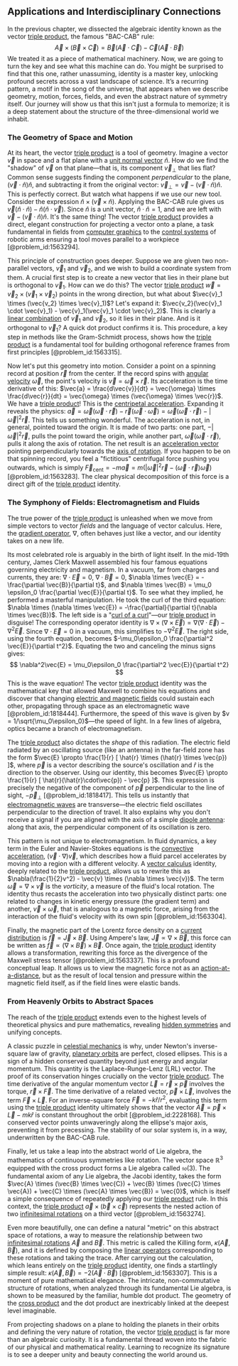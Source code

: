 ## Applications and Interdisciplinary Connections

In the previous chapter, we dissected the algebraic identity known as the vector [triple product](@article_id:195388), the famous "BAC-CAB" rule:
$$
\vec{A} \times (\vec{B} \times \vec{C}) = \vec{B}(\vec{A} \cdot \vec{C}) - \vec{C}(\vec{A} \cdot \vec{B})
$$
We treated it as a piece of mathematical machinery. Now, we are going to turn the key and see what this machine can do. You might be surprised to find that this one, rather unassuming, identity is a master key, unlocking profound secrets across a vast landscape of science. It’s a recurring pattern, a motif in the song of the universe, that appears when we describe geometry, motion, forces, fields, and even the abstract nature of symmetry itself. Our journey will show us that this isn't just a formula to memorize; it is a deep statement about the structure of the three-dimensional world we inhabit.

### The Geometry of Space and Motion

At its heart, the vector [triple product](@article_id:195388) is a tool of geometry. Imagine a vector $\vec{v}$ in space and a flat plane with a [unit normal vector](@article_id:178357) $\hat{n}$. How do we find the "shadow" of $\vec{v}$ on that plane—that is, its component $\vec{v}_{\perp}$ that lies flat? Common sense suggests finding the component *perpendicular* to the plane, $(\vec{v} \cdot \hat{n})\hat{n}$, and subtracting it from the original vector: $\vec{v}_{\perp} = \vec{v} - (\vec{v} \cdot \hat{n})\hat{n}$. This is perfectly correct. But watch what happens if we use our new tool. Consider the expression $\hat{n} \times (\vec{v} \times \hat{n})$. Applying the BAC-CAB rule gives us $\vec{v}(\hat{n} \cdot \hat{n}) - \hat{n}(\hat{n} \cdot \vec{v})$. Since $\hat{n}$ is a unit vector, $\hat{n} \cdot \hat{n} = 1$, and we are left with $\vec{v} - (\vec{v} \cdot \hat{n})\hat{n}$. It's the same thing! The vector [triple product](@article_id:195388) provides a direct, elegant construction for projecting a vector onto a plane, a task fundamental in fields from [computer graphics](@article_id:147583) to the [control systems](@article_id:154797) of robotic arms ensuring a tool moves parallel to a workpiece [@problem_id:1563294].

This principle of construction goes deeper. Suppose we are given two non-parallel vectors, $\vec{v}_1$ and $\vec{v}_2$, and we wish to build a coordinate system from them. A crucial first step is to create a new vector that lies in their plane but is orthogonal to $\vec{v}_1$. How can we do this? The vector [triple product](@article_id:195388) $\vec{w} = \vec{v}_2 \times (\vec{v}_1 \times \vec{v}_2)$ points in the wrong direction, but what about $\vec{v}_1 \times (\vec{v_2} \times \vec{v}_1)$? Let's expand it: $\vec{v_2}(\vec{v}_1 \cdot \vec{v}_1) - \vec{v}_1(\vec{v}_1 \cdot \vec{v}_2)$. This is clearly a [linear combination](@article_id:154597) of $\vec{v}_1$ and $\vec{v}_2$, so it lies in their plane. And is it orthogonal to $\vec{v}_1$? A quick dot product confirms it is. This procedure, a key step in methods like the Gram-Schmidt process, shows how the [triple product](@article_id:195388) is a fundamental tool for building orthogonal reference frames from first principles [@problem_id:1563315].

Now let's put this geometry into motion. Consider a point on a spinning record at position $\vec{r}$ from the center. If the record spins with [angular velocity](@article_id:192045) $\vec{\omega}$, the point's velocity is $\vec{v} = \vec{\omega} \times \vec{r}$. Its acceleration is the time derivative of this: $\vec{a} = \frac{d\vec{v}}{dt} = \vec{\omega} \times \frac{d\vec{r}}{dt} = \vec{\omega} \times (\vec{\omega} \times \vec{r})$. We have a [triple product](@article_id:195388)! This is the [centripetal acceleration](@article_id:189964). Expanding it reveals the physics: $\vec{a} = \vec{\omega}(\vec{\omega} \cdot \vec{r}) - \vec{r}(\vec{\omega} \cdot \vec{\omega}) = \vec{\omega}(\vec{\omega} \cdot \vec{r}) - |\vec{\omega}|^2\vec{r}$. This tells us something wonderful. The acceleration is not, in general, pointed toward the origin. It is made of two parts: one part, $-|\vec{\omega}|^2\vec{r}$, pulls the point toward the origin, while another part, $\vec{\omega}(\vec{\omega} \cdot \vec{r})$, pulls it along the axis of rotation. The net result is an [acceleration vector](@article_id:175254) pointing perpendicularly towards the [axis of rotation](@article_id:186600). If you happen to be on that spinning record, you feel a "fictitious" centrifugal force pushing you outwards, which is simply $\vec{F}_{\text{cent}} = -m\vec{a} = m(|\vec{\omega}|^2\vec{r} - (\vec{\omega} \cdot \vec{r})\vec{\omega})$ [@problem_id:1563283]. The clear physical decomposition of this force is a direct gift of the [triple product](@article_id:195388) identity.

### The Symphony of Fields: Electromagnetism and Fluids

The true power of the [triple product](@article_id:195388) is unleashed when we move from simple vectors to vector *fields* and the language of vector calculus. Here, the [gradient operator](@article_id:275428), $\nabla$, often behaves just like a vector, and our identity takes on a new life.

Its most celebrated role is arguably in the birth of light itself. In the mid-19th century, James Clerk Maxwell assembled his four famous equations governing electricity and magnetism. In a vacuum, far from charges and currents, they are: $\nabla \cdot \vec{E} = 0$, $\nabla \cdot \vec{B} = 0$, $\nabla \times \vec{E} = -\frac{\partial \vec{B}}{\partial t}$, and $\nabla \times \vec{B} = \mu_0 \epsilon_0 \frac{\partial \vec{E}}{\partial t}$. To see what they implied, he performed a masterful manipulation. He took the curl of the third equation: $\nabla \times (\nabla \times \vec{E}) = -\frac{\partial}{\partial t}(\nabla \times \vec{B})$. The left side is a "[curl of a curl](@article_id:183904)"—our [triple product](@article_id:195388) in disguise! The corresponding operator identity is $\nabla \times (\nabla \times \vec{E}) = \nabla(\nabla \cdot \vec{E}) - \nabla^2\vec{E}$. Since $\nabla \cdot \vec{E} = 0$ in a vacuum, this simplifies to $-\nabla^2\vec{E}$. The right side, using the fourth equation, becomes $-\mu_0\epsilon_0 \frac{\partial^2 \vec{E}}{\partial t^2}$. Equating the two and canceling the minus signs gives:
$$ \nabla^2\vec{E} = \mu_0\epsilon_0 \frac{\partial^2 \vec{E}}{\partial t^2} $$
This is the wave equation! The vector [triple product](@article_id:195388) identity was the mathematical key that allowed Maxwell to combine his equations and discover that changing [electric and magnetic fields](@article_id:260853) could sustain each other, propagating through space as an electromagnetic wave [@problem_id:1818444]. Furthermore, the speed of this wave is given by $v = 1/\sqrt{\mu_0\epsilon_0}$—the speed of light. In a few lines of algebra, optics became a branch of electromagnetism.

The [triple product](@article_id:195388) also dictates the *shape* of this radiation. The electric field radiated by an oscillating source (like an antenna) in the far-field zone has the form $\vec{E} \propto \frac{1}{r} [ \hat{r} \times (\hat{r} \times \vec{p}) ]$, where $\vec{p}$ is a vector describing the source's oscillation and $\hat{r}$ is the direction to the observer. Using our identity, this becomes $\vec{E} \propto \frac{1}{r} [ \hat{r}(\hat{r}\cdot\vec{p}) - \vec{p} ]$. This expression is precisely the negative of the component of $\vec{p}$ perpendicular to the line of sight, $-\vec{p}_{\perp}$ [@problem_id:1818417]. This tells us instantly that [electromagnetic waves](@article_id:268591) are transverse—the electric field oscillates perpendicular to the direction of travel. It also explains why you don't receive a signal if you are aligned with the axis of a simple [dipole antenna](@article_id:260960): along that axis, the perpendicular component of its oscillation is zero.

This pattern is not unique to electromagnetism. In fluid dynamics, a key term in the Euler and Navier-Stokes equations is the [convective acceleration](@article_id:262659), $(\vec{v} \cdot \nabla)\vec{v}$, which describes how a fluid parcel accelerates by moving into a region with a different velocity. A [vector calculus](@article_id:146394) identity, deeply related to the [triple product](@article_id:195388), allows us to rewrite this as $\nabla(\frac{1}{2}v^2) - \vec{v} \times (\nabla \times \vec{v})$. The term $\vec{\omega} = \nabla \times \vec{v}$ is the *vorticity*, a measure of the fluid's local rotation. The identity thus recasts the acceleration into two physically distinct parts: one related to changes in kinetic energy pressure (the gradient term) and another, $\vec{v} \times \vec{\omega}$, that is analogous to a magnetic force, arising from the interaction of the fluid's velocity with its own spin [@problem_id:1563304].

Finally, the magnetic part of the Lorentz force density on a [current distribution](@article_id:271734) is $\vec{f} = \vec{J} \times \vec{B}$. Using Ampere's law, $\vec{J} \propto \nabla \times \vec{B}$, this force can be written as $\vec{f} \propto (\nabla \times \vec{B}) \times \vec{B}$. Once again, the [triple product](@article_id:195388) identity allows a transformation, rewriting this force as the divergence of the Maxwell stress tensor [@problem_id:1563337]. This is a profound conceptual leap. It allows us to view the magnetic force not as an [action-at-a-distance](@article_id:263708), but as the result of local tension and pressure within the magnetic field itself, as if the field lines were elastic bands.

### From Heavenly Orbits to Abstract Spaces

The reach of the [triple product](@article_id:195388) extends even to the highest levels of theoretical physics and pure mathematics, revealing [hidden symmetries](@article_id:146828) and unifying concepts.

A classic puzzle in [celestial mechanics](@article_id:146895) is why, under Newton's inverse-square law of gravity, [planetary orbits](@article_id:178510) are perfect, closed ellipses. This is a sign of a hidden conserved quantity beyond just energy and angular momentum. This quantity is the Laplace-Runge-Lenz (LRL) vector. The proof of its conservation hinges crucially on the vector [triple product](@article_id:195388). The time derivative of the angular momentum vector $\vec{L} = \vec{r} \times \vec{p}$ involves the torque, $\vec{r} \times \vec{F}$. The time derivative of a related vector, $\vec{p} \times \vec{L}$, involves the term $\vec{F} \times \vec{L}$. For an inverse-square force $\vec{F} = -k \hat{r}/r^2$, evaluating this term using the [triple product](@article_id:195388) identity ultimately shows that the vector $\vec{A} = \vec{p} \times \vec{L} - mk\hat{r}$ is constant throughout the orbit [@problem_id:2228168]. This conserved vector points unwaveringly along the ellipse's major axis, preventing it from precessing. The stability of our solar system is, in a way, underwritten by the BAC-CAB rule.

Finally, let us take a leap into the abstract world of Lie algebra, the mathematics of continuous symmetries like rotation. The vector space $\mathbb{R}^3$ equipped with the cross product forms a Lie algebra called $\mathfrak{so}(3)$. The fundamental axiom of any Lie algebra, the Jacobi identity, takes the form $\vec{A} \times (\vec{B} \times \vec{C}) + \vec{B} \times (\vec{C} \times \vec{A}) + \vec{C} \times (\vec{A} \times \vec{B}) = \vec{0}$, which is itself a simple consequence of repeatedly applying our [triple product](@article_id:195388) rule. In this context, the [triple product](@article_id:195388) $\vec{a} \times (\vec{b} \times \vec{c})$ represents the nested action of two [infinitesimal rotations](@article_id:166141) on a third vector [@problem_id:1563274].

Even more beautifully, one can define a natural "metric" on this abstract space of rotations, a way to measure the relationship between two [infinitesimal rotations](@article_id:166141) $\vec{A}$ and $\vec{B}$. This metric is called the Killing form, $\kappa(\vec{A}, \vec{B})$, and it is defined by composing the [linear operators](@article_id:148509) corresponding to these rotations and taking the trace. After carrying out the calculation, which leans entirely on the [triple product](@article_id:195388) identity, one finds a startlingly simple result: $\kappa(\vec{A}, \vec{B}) = -2(\vec{A} \cdot \vec{B})$ [@problem_id:1563307]. This is a moment of pure mathematical elegance. The intricate, non-commutative structure of rotations, when analyzed through its fundamental Lie algebra, is shown to be measured by the familiar, humble dot product. The geometry of the [cross product](@article_id:156255) and the dot product are inextricably linked at the deepest level imaginable.

From projecting shadows on a plane to holding the planets in their orbits and defining the very nature of rotation, the vector [triple product](@article_id:195388) is far more than an algebraic curiosity. It is a fundamental thread woven into the fabric of our physical and mathematical reality. Learning to recognize its signature is to see a deeper unity and beauty connecting the world around us.